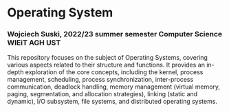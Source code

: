# Operating System
### Wojciech Suski, 2022/23 summer semester Computer Science WIEiT AGH UST  

This repository focuses on the subject of Operating Systems, covering various aspects related to their structure and functions. It provides an in-depth exploration of the core concepts, including the kernel, process management, scheduling, process synchronization, inter-process communication, deadlock handling, memory management (virtual memory, paging, segmentation, and allocation strategies), linking (static and dynamic), I/O subsystem, file systems, and distributed operating systems.
